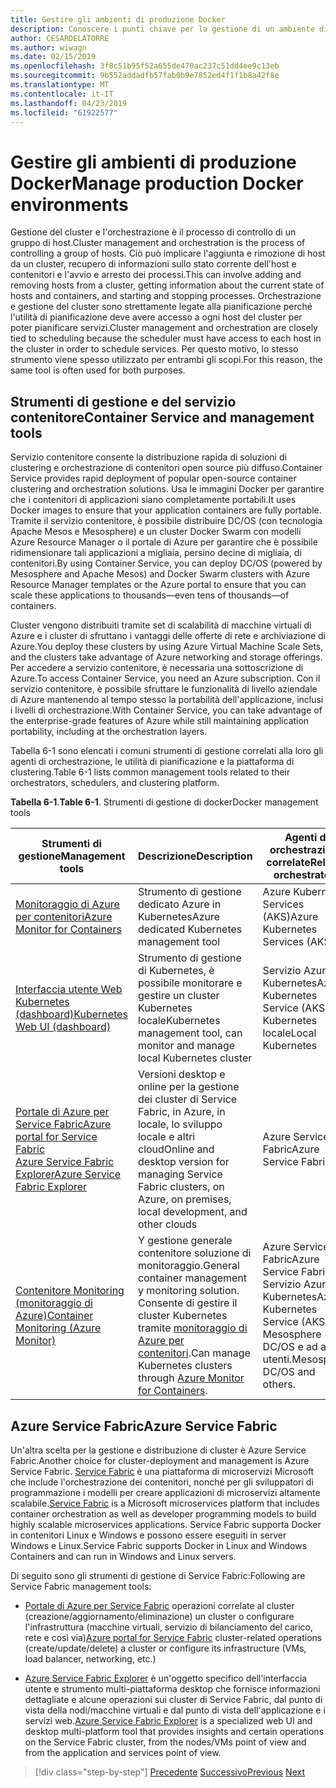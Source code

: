```yaml
---
title: Gestire gli ambienti di produzione Docker
description: Conoscere i punti chiave per la gestione di un ambiente di produzione basate su contenitori.
author: CESARDELATORRE
ms.author: wiwagn
ms.date: 02/15/2019
ms.openlocfilehash: 3f8c51b95f52a655de470ac237c51dd4ee9c13eb
ms.sourcegitcommit: 9b552addadfb57fab0b9e7852ed4f1f1b8a42f8e
ms.translationtype: MT
ms.contentlocale: it-IT
ms.lasthandoff: 04/23/2019
ms.locfileid: "61922577"
---
```

# <a name="manage-production-docker-environments"></a><span data-ttu-id="61cdc-103">Gestire gli ambienti di produzione Docker</span><span class="sxs-lookup"><span data-stu-id="61cdc-103">Manage production Docker environments</span></span>

<span data-ttu-id="61cdc-104">Gestione del cluster e l'orchestrazione è il processo di controllo di un gruppo di host.</span><span class="sxs-lookup"><span data-stu-id="61cdc-104">Cluster management and orchestration is the process of controlling a group of hosts.</span></span> <span data-ttu-id="61cdc-105">Ciò può implicare l'aggiunta e rimozione di host da un cluster, recupero di informazioni sullo stato corrente dell'host e contenitori e l'avvio e arresto dei processi.</span><span class="sxs-lookup"><span data-stu-id="61cdc-105">This can involve adding and removing hosts from a cluster, getting information about the current state of hosts and containers, and starting and stopping processes.</span></span> <span data-ttu-id="61cdc-106">Orchestrazione e gestione del cluster sono strettamente legate alla pianificazione perché l'utilità di pianificazione deve avere accesso a ogni host del cluster per poter pianificare servizi.</span><span class="sxs-lookup"><span data-stu-id="61cdc-106">Cluster management and orchestration are closely tied to scheduling because the scheduler must have access to each host in the cluster in order to schedule services.</span></span> <span data-ttu-id="61cdc-107">Per questo motivo, lo stesso strumento viene spesso utilizzato per entrambi gli scopi.</span><span class="sxs-lookup"><span data-stu-id="61cdc-107">For this reason, the same tool is often used for both purposes.</span></span>

## <a name="container-service-and-management-tools"></a><span data-ttu-id="61cdc-108">Strumenti di gestione e del servizio contenitore</span><span class="sxs-lookup"><span data-stu-id="61cdc-108">Container Service and management tools</span></span>

<span data-ttu-id="61cdc-109">Servizio contenitore consente la distribuzione rapida di soluzioni di clustering e orchestrazione di contenitori open source più diffuso.</span><span class="sxs-lookup"><span data-stu-id="61cdc-109">Container Service provides rapid deployment of popular open-source container clustering and orchestration solutions.</span></span> <span data-ttu-id="61cdc-110">Usa le immagini Docker per garantire che i contenitori di applicazioni siano completamente portabili.</span><span class="sxs-lookup"><span data-stu-id="61cdc-110">It uses Docker images to ensure that your application containers are fully portable.</span></span> <span data-ttu-id="61cdc-111">Tramite il servizio contenitore, è possibile distribuire DC/OS (con tecnologia Apache Mesos e Mesosphere) e un cluster Docker Swarm con modelli Azure Resource Manager o il portale di Azure per garantire che è possibile ridimensionare tali applicazioni a migliaia, persino decine di migliaia, di contenitori.</span><span class="sxs-lookup"><span data-stu-id="61cdc-111">By using Container Service, you can deploy DC/OS (powered by Mesosphere and Apache Mesos) and Docker Swarm clusters with Azure Resource Manager templates or the Azure portal to ensure that you can scale these applications to thousands—even tens of thousands—of containers.</span></span>

<span data-ttu-id="61cdc-112">Cluster vengono distribuiti tramite set di scalabilità di macchine virtuali di Azure e i cluster di sfruttano i vantaggi delle offerte di rete e archiviazione di Azure.</span><span class="sxs-lookup"><span data-stu-id="61cdc-112">You deploy these clusters by using Azure Virtual Machine Scale Sets, and the clusters take advantage of Azure networking and storage offerings.</span></span> <span data-ttu-id="61cdc-113">Per accedere a servizio contenitore, è necessaria una sottoscrizione di Azure.</span><span class="sxs-lookup"><span data-stu-id="61cdc-113">To access Container Service, you need an Azure subscription.</span></span> <span data-ttu-id="61cdc-114">Con il servizio contenitore, è possibile sfruttare le funzionalità di livello aziendale di Azure mantenendo al tempo stesso la portabilità dell'applicazione, inclusi i livelli di orchestrazione.</span><span class="sxs-lookup"><span data-stu-id="61cdc-114">With Container Service, you can take advantage of the enterprise-grade features of Azure while still maintaining application portability, including at the orchestration layers.</span></span>

<span data-ttu-id="61cdc-115">Tabella 6-1 sono elencati i comuni strumenti di gestione correlati alla loro gli agenti di orchestrazione, le utilità di pianificazione e la piattaforma di clustering.</span><span class="sxs-lookup"><span data-stu-id="61cdc-115">Table 6-1 lists common management tools related to their orchestrators, schedulers, and clustering platform.</span></span>

<span data-ttu-id="61cdc-116">**Tabella 6-1**.</span><span class="sxs-lookup"><span data-stu-id="61cdc-116">**Table 6-1**.</span></span> <span data-ttu-id="61cdc-117">Strumenti di gestione di docker</span><span class="sxs-lookup"><span data-stu-id="61cdc-117">Docker management tools</span></span>

| <span data-ttu-id="61cdc-118">Strumenti di gestione</span><span class="sxs-lookup"><span data-stu-id="61cdc-118">Management tools</span></span> | <span data-ttu-id="61cdc-119">Descrizione</span><span class="sxs-lookup"><span data-stu-id="61cdc-119">Description</span></span> | <span data-ttu-id="61cdc-120">Agenti di orchestrazione correlate</span><span class="sxs-lookup"><span data-stu-id="61cdc-120">Related orchestrators</span></span> |
|------------------|-------------|-----------------------|
| [<span data-ttu-id="61cdc-121">Monitoraggio di Azure per contenitori</span><span class="sxs-lookup"><span data-stu-id="61cdc-121">Azure Monitor for Containers</span></span>](https://docs.microsoft.com/azure/monitoring/monitoring-container-insights-overview) | <span data-ttu-id="61cdc-122">Strumento di gestione dedicato Azure in Kubernetes</span><span class="sxs-lookup"><span data-stu-id="61cdc-122">Azure dedicated Kubernetes management tool</span></span> | <span data-ttu-id="61cdc-123">Azure Kubernetes Services (AKS)</span><span class="sxs-lookup"><span data-stu-id="61cdc-123">Azure Kubernetes Services (AKS)</span></span> |
| [<span data-ttu-id="61cdc-124">Interfaccia utente Web Kubernetes (dashboard)</span><span class="sxs-lookup"><span data-stu-id="61cdc-124">Kubernetes Web UI (dashboard)</span></span>](https://kubernetes.io/docs/tasks/access-application-cluster/web-ui-dashboard/) | <span data-ttu-id="61cdc-125">Strumento di gestione di Kubernetes, è possibile monitorare e gestire un cluster Kubernetes locale</span><span class="sxs-lookup"><span data-stu-id="61cdc-125">Kubernetes management tool, can monitor and manage local Kubernetes cluster</span></span> | <span data-ttu-id="61cdc-126">Servizio Azure Kubernetes</span><span class="sxs-lookup"><span data-stu-id="61cdc-126">Azure Kubernetes Service (AKS)</span></span><br/><span data-ttu-id="61cdc-127">Kubernetes locale</span><span class="sxs-lookup"><span data-stu-id="61cdc-127">Local Kubernetes</span></span> |
| [<span data-ttu-id="61cdc-128">Portale di Azure per Service Fabric</span><span class="sxs-lookup"><span data-stu-id="61cdc-128">Azure portal for Service Fabric</span></span>](https://docs.microsoft.com/azure/service-fabric/service-fabric-cluster-creation-via-portal)<br/>[<span data-ttu-id="61cdc-129">Azure Service Fabric Explorer</span><span class="sxs-lookup"><span data-stu-id="61cdc-129">Azure Service Fabric Explorer</span></span>](https://docs.microsoft.com/azure/service-fabric/service-fabric-visualizing-your-cluster) | <span data-ttu-id="61cdc-130">Versioni desktop e online per la gestione dei cluster di Service Fabric, in Azure, in locale, lo sviluppo locale e altri cloud</span><span class="sxs-lookup"><span data-stu-id="61cdc-130">Online and desktop version for managing Service Fabric clusters, on Azure, on premises, local development, and other clouds</span></span> | <span data-ttu-id="61cdc-131">Azure Service Fabric</span><span class="sxs-lookup"><span data-stu-id="61cdc-131">Azure Service Fabric</span></span> |
| [<span data-ttu-id="61cdc-132">Contenitore Monitoring (monitoraggio di Azure)</span><span class="sxs-lookup"><span data-stu-id="61cdc-132">Container Monitoring (Azure Monitor)</span></span>](https://docs.microsoft.com/azure/azure-monitor/insights/containers) | <span data-ttu-id="61cdc-133">Y gestione generale contenitore soluzione di monitoraggio.</span><span class="sxs-lookup"><span data-stu-id="61cdc-133">General container management y monitoring solution.</span></span> <span data-ttu-id="61cdc-134">Consente di gestire il cluster Kubernetes tramite [monitoraggio di Azure per contenitori](https://docs.microsoft.com/azure/monitoring/monitoring-container-insights-overview).</span><span class="sxs-lookup"><span data-stu-id="61cdc-134">Can manage Kubernetes clusters through [Azure Monitor for Containers](https://docs.microsoft.com/azure/monitoring/monitoring-container-insights-overview).</span></span> | <span data-ttu-id="61cdc-135">Azure Service Fabric</span><span class="sxs-lookup"><span data-stu-id="61cdc-135">Azure Service Fabric</span></span><br/><span data-ttu-id="61cdc-136">Servizio Azure Kubernetes</span><span class="sxs-lookup"><span data-stu-id="61cdc-136">Azure Kubernetes Service (AKS)</span></span><br/><span data-ttu-id="61cdc-137">Mesosphere DC/OS e ad altri utenti.</span><span class="sxs-lookup"><span data-stu-id="61cdc-137">Mesosphere DC/OS and others.</span></span> |

## <a name="azure-service-fabric"></a><span data-ttu-id="61cdc-138">Azure Service Fabric</span><span class="sxs-lookup"><span data-stu-id="61cdc-138">Azure Service Fabric</span></span>

<span data-ttu-id="61cdc-139">Un'altra scelta per la gestione e distribuzione di cluster è Azure Service Fabric.</span><span class="sxs-lookup"><span data-stu-id="61cdc-139">Another choice for cluster-deployment and management is Azure Service Fabric.</span></span> <span data-ttu-id="61cdc-140">[Service Fabric](https://azure.microsoft.com/services/service-fabric/) è una piattaforma di microservizi Microsoft che include l'orchestrazione dei contenitori, nonché per gli sviluppatori di programmazione i modelli per creare applicazioni di microservizi altamente scalabile.</span><span class="sxs-lookup"><span data-stu-id="61cdc-140">[Service Fabric](https://azure.microsoft.com/services/service-fabric/) is a Microsoft microservices platform that includes container orchestration as well as developer programming models to build highly scalable microservices applications.</span></span> <span data-ttu-id="61cdc-141">Service Fabric supporta Docker in contenitori Linux e Windows e possono essere eseguiti in server Windows e Linux.</span><span class="sxs-lookup"><span data-stu-id="61cdc-141">Service Fabric supports Docker in Linux and Windows Containers and can run in Windows and Linux servers.</span></span>

<span data-ttu-id="61cdc-142">Di seguito sono gli strumenti di gestione di Service Fabric:</span><span class="sxs-lookup"><span data-stu-id="61cdc-142">Following are Service Fabric management tools:</span></span>

- <span data-ttu-id="61cdc-143">[Portale di Azure per Service Fabric](https://docs.microsoft.com/azure/service-fabric/service-fabric-cluster-creation-via-portal) operazioni correlate al cluster (creazione/aggiornamento/eliminazione) un cluster o configurare l'infrastruttura (macchine virtuali, servizio di bilanciamento del carico, rete e così via)</span><span class="sxs-lookup"><span data-stu-id="61cdc-143">[Azure portal for Service Fabric](https://docs.microsoft.com/azure/service-fabric/service-fabric-cluster-creation-via-portal) cluster-related operations (create/update/delete) a cluster or configure its infrastructure (VMs, load balancer, networking, etc.)</span></span>

- <span data-ttu-id="61cdc-144">[Azure Service Fabric Explorer](https://docs.microsoft.com/azure/service-fabric/service-fabric-visualizing-your-cluster) è un'oggetto specifico dell'interfaccia utente e strumento multi-piattaforma desktop che fornisce informazioni dettagliate e alcune operazioni sui cluster di Service Fabric, dal punto di vista della nodi/macchine virtuali e dal punto di vista dell'applicazione e i servizi web.</span><span class="sxs-lookup"><span data-stu-id="61cdc-144">[Azure Service Fabric Explorer](https://docs.microsoft.com/azure/service-fabric/service-fabric-visualizing-your-cluster) is a specialized web UI and desktop multi-platform tool that provides insights and certain operations on the Service Fabric cluster, from the nodes/VMs point of view and from the application and services point of view.</span></span>

>[!div class="step-by-step"]
><span data-ttu-id="61cdc-145">[Precedente](run-microservices-based-applications-in-production.md)
>[Successivo](monitor-containerized-application-services.md)</span><span class="sxs-lookup"><span data-stu-id="61cdc-145">[Previous](run-microservices-based-applications-in-production.md)
[Next](monitor-containerized-application-services.md)</span></span>
